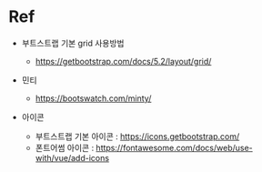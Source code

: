 # Ref
- 부트스트랩 기본 grid 사용방법
    - https://getbootstrap.com/docs/5.2/layout/grid/

- 민티
    - https://bootswatch.com/minty/
    
- 아이콘
    - 부트스트랩 기본 아이콘 : https://icons.getbootstrap.com/
    - 폰트어썸 아이콘 : https://fontawesome.com/docs/web/use-with/vue/add-icons

